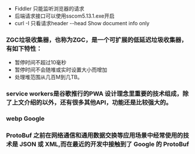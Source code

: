 

* Fiddler 只能监听浏览器的请求
* 后端请求接口可以使用sscom5.13.1.exe开启
* curl -I 只看请求header --head Show document info only


### ZGC垃圾收集器，也称为ZGC，是一个可扩展的低延迟垃圾收集器，有如下特性：
* 暂停时间不超过10毫秒
* 暂停时间不会随堆或实时设置大小而增加
* 处理堆范围从几百M到几TB。

### service workers是谷歌推行的PWA 设计理念里重要的技术组成，除了上文介绍的以外，还有很多其他API，功能还是比较强大的。

### webp Google

### ProtoBuf 之前在网络通信和通用数据交换等应用场景中经常使用的技术是 JSON 或 XML,而在最近的开发中接触到了 Google 的 ProtoBuf



